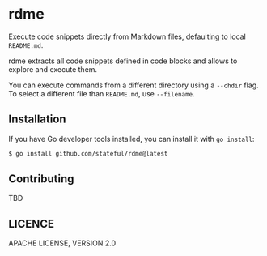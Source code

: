 # rdme

Execute code snippets directly from Markdown files, defaulting to local `README.md`.

rdme extracts all code snippets defined in code blocks and allows to explore and execute them.

You can execute commands from a different directory using a `--chdir` flag.
To select a different file than `README.md`, use `--filename`.

## Installation

If you have Go developer tools installed, you can install it with `go install`:

```sh
$ go install github.com/stateful/rdme@latest
```

## Contributing

TBD

## LICENCE

APACHE LICENSE, VERSION 2.0
